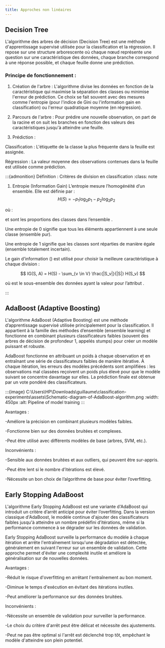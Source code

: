 ```yaml
---
title: Approches non linéaires
---
```

## Decision Tree

L'algorithme des arbres de décision (Decision Tree) est une méthode d'apprentissage supervisé utilisée pour la classification et la régression. Il repose sur une structure arborescente où chaque nœud représente une question sur une caractéristique des données, chaque branche correspond à une réponse possible, et chaque feuille donne une prédiction.

 ### Principe de fonctionnement :

1. Création de l'arbre : L'algorithme divise les données en fonction de la caractéristique qui maximise la séparation des classes ou minimise l'erreur de prédiction. Ce choix se fait souvent avec des mesures comme l'entropie (pour l'indice de Gini ou l'information gain en classification) ou l'erreur quadratique moyenne (en régression).


2. Parcours de l'arbre : Pour prédire une nouvelle observation, on part de la racine et on suit les branches en fonction des valeurs des caractéristiques jusqu'à atteindre une feuille.


3. Prédiction :

Classification : L'étiquette de la classe la plus fréquente dans la feuille est assignée.

Régression : La valeur moyenne des observations contenues dans la feuille est utilisée comme prédiction.

:::{admonition} Définition : Critères de division en classification
:class: note  
1. Entropie (Information Gain)
L’entropie mesure l’homogénéité d’un ensemble. Elle est définie par :
$$ H(S) = - p_1 \log_2 p_1 - p_2 \log_2 p_2$$

où :

 et  sont les proportions des classes dans l’ensemble .

Une entropie de 0 signifie que tous les éléments appartiennent à une seule classe (ensemble pur).

Une entropie de 1 signifie que les classes sont réparties de manière égale (ensemble totalement incertain).


Le gain d’information () est utilisé pour choisir la meilleure caractéristique à chaque division :

$$ IG(S, A) = H(S) - \sum_{v \in V} \frac{|S_v|}{|S|} H(S_v) $$

où  est le sous-ensemble des données ayant la valeur  pour l’attribut .

:::

## AdaBoost (Adaptive Boosting)

L'algorithme AdaBoost (Adaptive Boosting) est une méthode d’apprentissage supervisé utilisée principalement pour la classification. Il appartient à la famille des méthodes d’ensemble (ensemble learning) et fonctionne en combinant plusieurs classificateurs faibles (souvent des arbres de décision de profondeur 1, appelés stumps) pour créer un modèle puissant et robuste.

AdaBoost fonctionne en attribuant un poids à chaque observation et en entraînant une série de classificateurs faibles de manière itérative. À chaque itération, les erreurs des modèles précédents sont amplifiées : les observations mal classées reçoivent un poids plus élevé pour que le modèle suivant se concentre davantage sur elles. La prédiction finale est obtenue par un vote pondéré des classificateurs.

:::{image}  C:\Users\HP\Downloads\guillaume\classification-experiments\assets\Schematic-diagram-of-AdaBoost-algorithm.png
:width: 450px
:alt: Pipeline of model training
:::

Avantages :

-Améliore la précision en combinant plusieurs modèles faibles.

-Fonctionne bien sur des données bruitées et complexes.

-Peut être utilisé avec différents modèles de base (arbres, SVM, etc.).


Inconvénients :

-Sensible aux données bruitées et aux outliers, qui peuvent être sur-appris.

-Peut être lent si le nombre d’itérations est élevé.

-Nécessite un bon choix de l’algorithme de base pour éviter l’overfitting.


## Early Stopping AdaBoost

L'algorithme Early Stopping AdaBoost est une variante d'AdaBoost qui introduit un critère d’arrêt anticipé pour éviter l’overfitting. Dans la version classique d'AdaBoost, le modèle continue d'ajouter des classificateurs faibles jusqu'à atteindre un nombre prédéfini d’itérations, même si la performance commence à se dégrader sur les données de validation.

Early Stopping AdaBoost surveille la performance du modèle à chaque itération et arrête l'entraînement lorsqu'une dégradation est détectée, généralement en suivant l'erreur sur un ensemble de validation. Cette approche permet d'éviter une complexité inutile et améliore la généralisation sur de nouvelles données.

Avantages :

-Réduit le risque d'overfitting en arrêtant l'entraînement au bon moment.

-Diminue le temps d'exécution en évitant des itérations inutiles.

-Peut améliorer la performance sur des données bruitées.


Inconvénients :

-Nécessite un ensemble de validation pour surveiller la performance.

-Le choix du critère d'arrêt peut être délicat et nécessite des ajustements.

-Peut ne pas être optimal si l'arrêt est déclenché trop tôt, empêchant le modèle d'atteindre son plein potentiel.